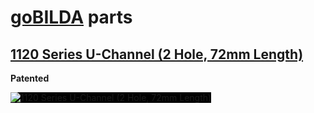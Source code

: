 # [goBILDA](https://www.gobilda.com/) parts
## [1120 Series U-Channel (2 Hole, 72mm Length)](https://www.gobilda.com/1120-series-u-channel-2-hole-72mm-length/)

**Patented**

<img alt='1120 Series U-Channel (2 Hole, 72mm Length)' style='background-color: black;' src='../../../generated_files/parts/gobilda/structure-u-channel-2.svg'/>
